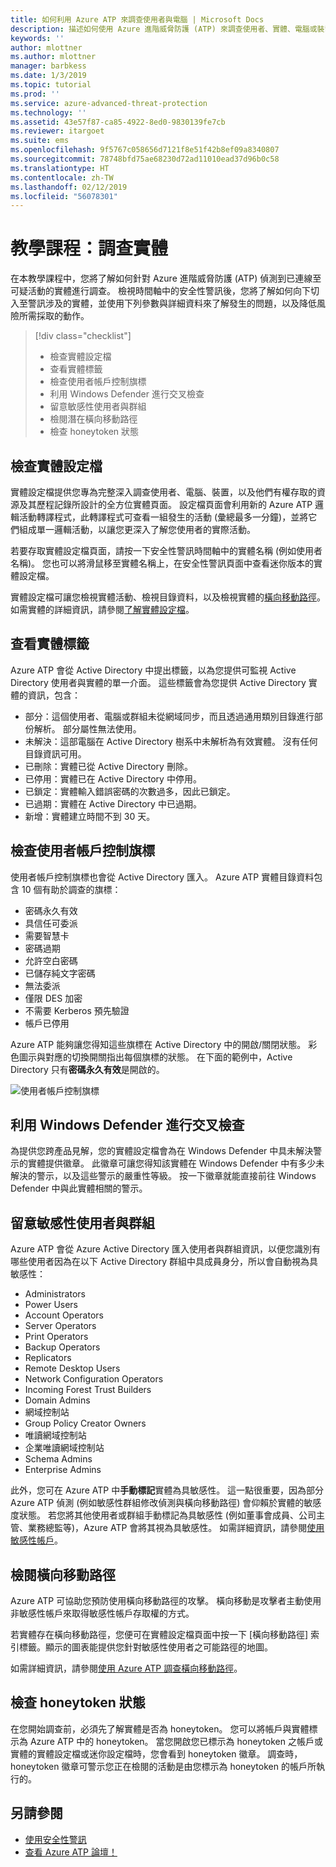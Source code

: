 ```yaml
---
title: 如何利用 Azure ATP 來調查使用者與電腦 | Microsoft Docs
description: 描述如何使用 Azure 進階威脅防護 (ATP) 來調查使用者、實體、電腦或裝置執行的可疑活動
keywords: ''
author: mlottner
ms.author: mlottner
manager: barbkess
ms.date: 1/3/2019
ms.topic: tutorial
ms.prod: ''
ms.service: azure-advanced-threat-protection
ms.technology: ''
ms.assetid: 43e57f87-ca85-4922-8ed0-9830139fe7cb
ms.reviewer: itargoet
ms.suite: ems
ms.openlocfilehash: 9f5767c058656d7121f8e51f42b8ef09a8340807
ms.sourcegitcommit: 78748bfd75ae68230d72ad11010ead37d96b0c58
ms.translationtype: HT
ms.contentlocale: zh-TW
ms.lasthandoff: 02/12/2019
ms.locfileid: "56078301"
---
```

# <a name="tutorial-investigate-an-entity"></a>教學課程：調查實體

在本教學課程中，您將了解如何針對 Azure 進階威脅防護 (ATP) 偵測到已連線至可疑活動的實體進行調查。 檢視時間軸中的安全性警訊後，您將了解如何向下切入至警訊涉及的實體，並使用下列參數與詳細資料來了解發生的問題，以及降低風險所需採取的動作。

> [!div class="checklist"]
> * 檢查實體設定檔
> * 查看實體標籤
> * 檢查使用者帳戶控制旗標
> * 利用 Windows Defender 進行交叉檢查
> * 留意敏感性使用者與群組
> * 檢閱潛在橫向移動路徑
> * 檢查 honeytoken 狀態

## <a name="check-the-entity-profile"></a>檢查實體設定檔

實體設定檔提供您專為完整深入調查使用者、電腦、裝置，以及他們有權存取的資源及其歷程記錄所設計的全方位實體頁面。 設定檔頁面會利用新的 Azure ATP 邏輯活動轉譯程式，此轉譯程式可查看一組發生的活動 (彙總最多一分鐘)，並將它們組成單一邏輯活動，以讓您更深入了解您使用者的實際活動。

若要存取實體設定檔頁面，請按一下安全性警訊時間軸中的實體名稱 (例如使用者名稱)。 您也可以將滑鼠移至實體名稱上，在安全性警訊頁面中查看迷你版本的實體設定檔。

實體設定檔可讓您檢視實體活動、檢視目錄資料，以及檢視實體的[橫向移動路徑](use-case-lateral-movement-path.md)。 如需實體的詳細資訊，請參閱[了解實體設定檔](entity-profiles.md)。

## <a name="check-entity-tags"></a>查看實體標籤

Azure ATP 會從 Active Directory 中提出標籤，以為您提供可監視 Active Directory 使用者與實體的單一介面。 這些標籤會為您提供 Active Directory 實體的資訊，包含：
- 部分：這個使用者、電腦或群組未從網域同步，而且透過通用類別目錄進行部份解析。 部分屬性無法使用。
- 未解決：這部電腦在 Active Directory 樹系中未解析為有效實體。 沒有任何目錄資訊可用。
- 已刪除：實體已從 Active Directory 刪除。
- 已停用：實體已在 Active Directory 中停用。
- 已鎖定：實體輸入錯誤密碼的次數過多，因此已鎖定。
- 已過期：實體在 Active Directory 中已過期。
- 新增：實體建立時間不到 30 天。

## <a name="check-user-account-control-flags"></a>檢查使用者帳戶控制旗標

使用者帳戶控制旗標也會從 Active Directory 匯入。 Azure ATP 實體目錄資料包含 10 個有助於調查的旗標： 
- 密碼永久有效
- 具信任可委派
- 需要智慧卡
- 密碼過期
- 允許空白密碼
- 已儲存純文字密碼
- 無法委派
- 僅限 DES 加密
- 不需要 Kerberos 預先驗證
- 帳戶已停用 

Azure ATP 能夠讓您得知這些旗標在 Active Directory 中的開啟/關閉狀態。 彩色圖示與對應的切換開關指出每個旗標的狀態。 在下面的範例中，Active Directory 只有**密碼永久有效**是開啟的。

 ![使用者帳戶控制旗標](./media/user-access-flags.png)

## <a name="cross-check-with-windows-defender"></a>利用 Windows Defender 進行交叉檢查

為提供您跨產品見解，您的實體設定檔會為在 Windows Defender 中具未解決警示的實體提供徽章。 此徽章可讓您得知該實體在 Windows Defender 中有多少未解決的警示，以及這些警示的嚴重性等級。 按一下徽章就能直接前往 Windows Defender 中與此實體相關的警示。


## <a name="keep-an-eye-on-sensitive-users-and-groups"></a>留意敏感性使用者與群組

Azure ATP 會從 Azure Active Directory 匯入使用者與群組資訊，以便您識別有哪些使用者因為在以下 Active Directory 群組中具成員身分，所以會自動視為具敏感性：

-   Administrators
-   Power Users
-   Account Operators
-   Server Operators
-   Print Operators
-   Backup Operators
-   Replicators
-   Remote Desktop Users 
-   Network Configuration Operators 
-   Incoming Forest Trust Builders
-   Domain Admins
-   網域控制站
-   Group Policy Creator Owners 
-   唯讀網域控制站 
-   企業唯讀網域控制站 
-   Schema Admins 
-   Enterprise Admins

此外，您可在 Azure ATP 中**手動標記**實體為具敏感性。 這一點很重要，因為部分 Azure ATP 偵測 (例如敏感性群組修改偵測與橫向移動路徑) 會仰賴於實體的敏感度狀態。 若您將其他使用者或群組手動標記為具敏感性 (例如董事會成員、公司主管、業務總監等)，Azure ATP 會將其視為具敏感性。 如需詳細資訊，請參閱[使用敏感性帳戶](sensitive-accounts.md)。

## <a name="review-lateral-movement-paths"></a>檢閱橫向移動路徑

Azure ATP 可協助您預防使用橫向移動路徑的攻擊。 橫向移動是攻擊者主動使用非敏感性帳戶來取得敏感性帳戶存取權的方式。

若實體存在橫向移動路徑，您便可在實體設定檔頁面中按一下 [橫向移動路徑] 索引標籤。顯示的圖表能提供您針對敏感性使用者之可能路徑的地圖。 

如需詳細資訊，請參閱[使用 Azure ATP 調查橫向移動路徑](use-case-lateral-movement-path.md)。

## <a name="check-honeytoken-status"></a>檢查 honeytoken 狀態

在您開始調查前，必須先了解實體是否為 honeytoken。 您可以將帳戶與實體標示為 Azure ATP 中的 honeytoken。 當您開啟您已標示為 honeytoken 之帳戶或實體的實體設定檔或迷你設定檔時，您會看到 honeytoken 徽章。 調查時，honeytoken 徽章可警示您正在檢閱的活動是由您標示為 honeytoken 的帳戶所執行的。

## <a name="see-also"></a>另請參閱

- [使用安全性警訊](working-with-suspicious-activities.md)
- [查看 Azure ATP 論壇！](https://aka.ms/azureatpcommunity)